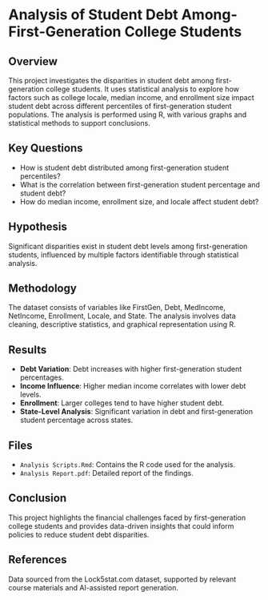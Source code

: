 # Analysis of Student Debt Among-First-Generation College Students

## Overview
This project investigates the disparities in student debt among first-generation college students. It uses statistical analysis to explore how factors such as college locale, median income, and enrollment size impact student debt across different percentiles of first-generation student populations. The analysis is performed using R, with various graphs and statistical methods to support conclusions.

## Key Questions
- How is student debt distributed among first-generation student percentiles?
- What is the correlation between first-generation student percentage and student debt?
- How do median income, enrollment size, and locale affect student debt?
  
## Hypothesis
Significant disparities exist in student debt levels among first-generation students, influenced by multiple factors identifiable through statistical analysis.

## Methodology
The dataset consists of variables like FirstGen, Debt, MedIncome, NetIncome, Enrollment, Locale, and State. The analysis involves data cleaning, descriptive statistics, and graphical representation using R.

## Results
- **Debt Variation**: Debt increases with higher first-generation student percentages.
- **Income Influence**: Higher median income correlates with lower debt levels.
- **Enrollment**: Larger colleges tend to have higher student debt.
- **State-Level Analysis**: Significant variation in debt and first-generation student percentage across states.

## Files
- `Analysis Scripts.Rmd`: Contains the R code used for the analysis.
- `Analysis Report.pdf`: Detailed report of the findings.

## Conclusion
This project highlights the financial challenges faced by first-generation college students and provides data-driven insights that could inform policies to reduce student debt disparities.

## References
Data sourced from the Lock5stat.com dataset, supported by relevant course materials and AI-assisted report generation.
